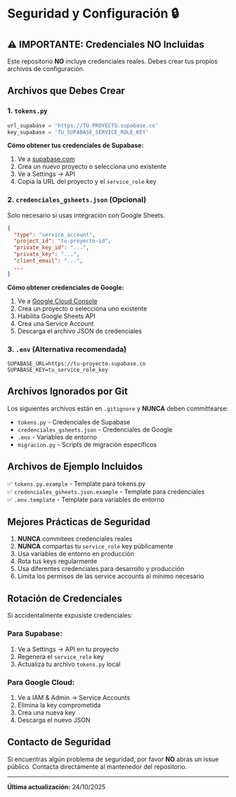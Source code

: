 # Seguridad y Configuración 🔒

## ⚠️ IMPORTANTE: Credenciales NO Incluidas

Este repositorio **NO** incluye credenciales reales. Debes crear tus propios archivos de configuración.

## Archivos que Debes Crear

### 1. `tokens.py`
```python
url_supabase = 'https://TU-PROYECTO.supabase.co'
key_supabase = 'TU_SUPABASE_SERVICE_ROLE_KEY'
```

**Cómo obtener tus credenciales de Supabase:**
1. Ve a [supabase.com](https://supabase.com)
2. Crea un nuevo proyecto o selecciona uno existente
3. Ve a Settings → API
4. Copia la URL del proyecto y el `service_role` key

### 2. `credenciales_gsheets.json` (Opcional)
Solo necesario si usas integración con Google Sheets.

```json
{
  "type": "service_account",
  "project_id": "tu-proyecto-id",
  "private_key_id": "...",
  "private_key": "...",
  "client_email": "...",
  ...
}
```

**Cómo obtener credenciales de Google:**
1. Ve a [Google Cloud Console](https://console.cloud.google.com)
2. Crea un proyecto o selecciona uno existente
3. Habilita Google Sheets API
4. Crea una Service Account
5. Descarga el archivo JSON de credenciales

### 3. `.env` (Alternativa recomendada)
```env
SUPABASE_URL=https://tu-proyecto.supabase.co
SUPABASE_KEY=tu_service_role_key
```

## Archivos Ignorados por Git

Los siguientes archivos están en `.gitignore` y **NUNCA** deben committearse:

- `tokens.py` - Credenciales de Supabase
- `credenciales_gsheets.json` - Credenciales de Google
- `.env` - Variables de entorno
- `migracion.py` - Scripts de migración específicos

## Archivos de Ejemplo Incluidos

✅ `tokens.py.example` - Template para tokens.py  
✅ `credenciales_gsheets.json.example` - Template para credenciales  
✅ `.env.template` - Template para variables de entorno

## Mejores Prácticas de Seguridad

1. **NUNCA** commitees credenciales reales
2. **NUNCA** compartas tu `service_role` key públicamente
3. Usa variables de entorno en producción
4. Rota tus keys regularmente
5. Usa diferentes credenciales para desarrollo y producción
6. Limita los permisos de las service accounts al mínimo necesario

## Rotación de Credenciales

Si accidentalmente expusiste credenciales:

### Para Supabase:
1. Ve a Settings → API en tu proyecto
2. Regenera el `service_role` key
3. Actualiza tu archivo `tokens.py` local

### Para Google Cloud:
1. Ve a IAM & Admin → Service Accounts
2. Elimina la key comprometida
3. Crea una nueva key
4. Descarga el nuevo JSON

## Contacto de Seguridad

Si encuentras algún problema de seguridad, por favor **NO** abras un issue público. Contacta directamente al mantenedor del repositorio.

---
**Última actualización:** 24/10/2025
